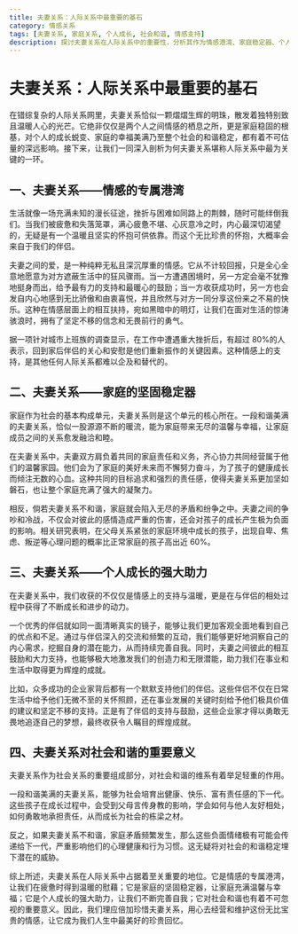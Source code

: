 ```yaml
---
title: 夫妻关系：人际关系中最重要的基石
category: 情感关系
tags: [夫妻关系, 家庭关系, 个人成长, 社会和谐, 情感支持]
description: 探讨夫妻关系在人际关系中的重要性，分析其作为情感港湾、家庭稳定器、个人成长助力及对社会和谐的意义，强调珍惜和维护夫妻关系的必要性。
---
```


# 夫妻关系：人际关系中最重要的基石

在错综复杂的人际关系网里，夫妻关系恰似一颗熠熠生辉的明珠，散发着独特别致且温暖人心的光芒。它绝非仅仅是两个人之间情感的栖息之所，更是家庭稳固的根基，对个人的成长蜕变、家庭的幸福美满乃至整个社会的和谐稳定，都有着不可估量的深远影响。接下来，让我们一同深入剖析为何夫妻关系堪称人际关系中最为关键的一环。

## 一、夫妻关系——情感的专属港湾
生活就像一场充满未知的漫长征途，挫折与困难如同路上的荆棘，随时可能绊倒我们。当我们被疲惫和失落笼罩，满心疲惫不堪、心灰意冷之时，内心最深切渴望的，无疑是有一个温暖且坚实的怀抱可供依靠。而这个无比珍贵的怀抱，大概率会来自于我们的伴侣。

夫妻之间的爱，是一种纯粹无私且深沉厚重的情感。它从不计较回报，只是全心全意地愿意为对方遮蔽生活中的狂风骤雨。当一方遭遇困境时，另一方定会毫不犹豫地挺身而出，给予最有力的支持和最暖心的鼓励；当一方收获成功时，另一方也会发自内心地感到无比骄傲和由衷喜悦，并且欣然与对方一同分享这份来之不易的快乐。这种在情感层面上的相互扶持，宛如黑暗中的明灯，让我们在面对生活的惊涛骇浪时，拥有了坚定不移的信念和无畏前行的勇气。

据一项针对城市上班族的调查显示，在工作中遭遇重大挫折后，有超过 80%的人表示，回到家后伴侣的关心和安慰是他们重新振作的关键因素。这种情感上的支持，是其他任何人际关系都难以企及和替代的。

## 二、夫妻关系——家庭的坚固稳定器
家庭作为社会的基本构成单元，夫妻关系则是这个单元的核心所在。一段和谐美满的夫妻关系，恰似一股源源不断的暖流，能为家庭带来无尽的温馨与幸福，让家庭成员之间的关系愈发融洽和睦。

在夫妻关系中，夫妻双方肩负着共同的家庭责任和义务，齐心协力共同经营属于他们的温馨家园。他们会为了家庭的美好未来而不懈努力奋斗，为了孩子的健康成长而倾注无数的心血。这种共同的目标追求和强烈的责任感，使得夫妻关系更加坚如磐石，也让整个家庭充满了强大的凝聚力。

相反，倘若夫妻关系不和谐，家庭就会陷入无尽的矛盾和纷争之中。夫妻之间的争吵和冷战，不仅会对彼此的感情造成严重的伤害，还会对孩子的成长产生极为负面的影响。相关研究表明，在父母关系紧张的家庭环境中成长的孩子，出现自卑、焦虑、叛逆等心理问题的概率比正常家庭的孩子高出近 60%。

## 三、夫妻关系——个人成长的强大助力
在夫妻关系中，我们收获的不仅仅是情感上的支持与温暖，更是在与伴侣的相处过程中获得了不断成长和进步的动力。

一个优秀的伴侣就如同一面清晰真实的镜子，能够让我们更加客观全面地看到自己的优点和不足。通过与伴侣深入的交流和频繁的互动，我们能够更好地洞察自己的内心需求，挖掘自身的潜在能力，从而持续完善自我。同时，夫妻之间彼此的相互鼓励和大力支持，也能够极大地激发我们的创造力和无限潜能，助力我们在事业和生活中取得更为辉煌的成就。

比如，众多成功的企业家背后都有一个默默支持他们的伴侣。这些伴侣不仅在日常生活中给予他们无微不至的关怀照顾，还在事业发展的关键时刻给予他们极具价值的建议和坚定不移的支持。正是有了伴侣的支持与鼓励，这些企业家才得以勇敢无畏地追逐自己的梦想，最终收获令人瞩目的辉煌成就。

## 四、夫妻关系对社会和谐的重要意义
夫妻关系作为社会关系的重要组成部分，对社会和谐的维系有着举足轻重的作用。

一段和谐美满的夫妻关系，能够为社会培育出健康、快乐、富有责任感的下一代。这些孩子在成长过程中，会受到父母言传身教的影响，学会如何与他人友好相处，如何勇敢地承担责任，从而成长为社会的栋梁之材。

反之，如果夫妻关系不和谐，家庭矛盾频繁发生，那么这些负面情绪极有可能会传递给下一代，严重影响他们的心理健康和行为习惯。这无疑将对社会的和谐稳定埋下潜在的威胁。

综上所述，夫妻关系在人际关系中占据着至关重要的地位。它是情感的专属港湾，让我们在疲惫时得到温暖的慰藉；它是家庭的坚固稳定器，让家庭充满温馨与幸福；它是个人成长的强大助力，让我们不断完善自我；它对社会和谐也有着不可忽视的重要意义。因此，我们理应倍加珍惜夫妻关系，用心去经营和维护这份无比宝贵的情感，让它成为我们人生中最美好的珍贵回忆。
